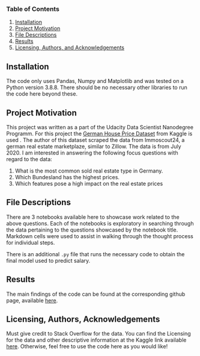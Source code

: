 
### Table of Contents

1. [Installation](#installation)
2. [Project Motivation](#motivation)
3. [File Descriptions](#files)
4. [Results](#results)
5. [Licensing, Authors, and Acknowledgements](#licensing)

## Installation <a name="installation"></a>

The code only uses Pandas, Numpy and Matplotlib and was tested on a Python version 3.8.8.
There should be no necessary  other libraries to run the code here beyond these.

## Project Motivation<a name="motivation"></a>

This project was written as a part of the Udacity Data Scientist Nanodegree Programm. For this project the [German House Price Dataset](https://www.kaggle.com/datasets/scriptsultan/german-house-prices) from Kaggle is used .
The author of this dataset scraped the data from Immoscout24, a german real estate marketplaze, similar to Zillow. The data is from July 2020.
I am interested in answering the following focus questions with regard to the data:

1. What is the most common sold real estate type in Germany.
2. Which Bundesland has the highest prices.
3. Which features pose a high impact on the real estate prices


## File Descriptions <a name="files"></a>

There are 3 notebooks available here to showcase work related to the above questions.  Each of the notebooks is exploratory in searching through the data pertaining to the questions showcased by the notebook title.  Markdown cells were used to assist in walking through the thought process for individual steps.  

There is an additional `.py` file that runs the necessary code to obtain the final model used to predict salary.

## Results<a name="results"></a>

The main findings of the code can be found at the corresponding github page, available [here](https://discoluc.github.io/udacityhouseprices/).

## Licensing, Authors, Acknowledgements<a name="licensing"></a>

Must give credit to Stack Overflow for the data.  You can find the Licensing for the data and other descriptive information at the Kaggle link available [here](https://www.kaggle.com/stackoverflow/so-survey-2017/data).  Otherwise, feel free to use the code here as you would like! 

